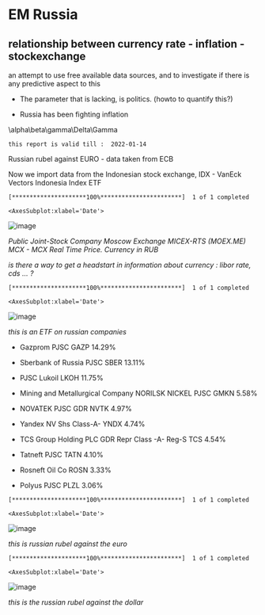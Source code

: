 # EM Russia

## relationship between currency rate - inflation - stockexchange

an attempt to use free available data sources, and to investigate if
there is any predictive aspect to this


* The parameter that is lacking, is politics. (howto to quantify this?)


* Russia has been fighting inflation

\\alpha\\beta\\gamma\\Delta\\Gamma

```
this report is valid till :  2022-01-14
```

Russian rubel against EURO - data taken from ECB

Now we import data from the Indonesian stock exchange, IDX - VanEck
Vectors Indonesia Index ETF

```
[*********************100%***********************]  1 of 1 completed
```

```
<AxesSubplot:xlabel='Date'>
```



![image](russia_files/russia_20_1.png)

*Public Joint-Stock Company Moscow Exchange MICEX-RTS (MOEX.ME) MCX -
MCX Real Time Price. Currency in RUB*

*is there a way to get a headstart in information about currency : libor
rate, cds … ?*

```
[*********************100%***********************]  1 of 1 completed
```

```
<AxesSubplot:xlabel='Date'>
```



![image](russia_files/russia_23_2.png)

*this is an ETF on russian companies*


* Gazprom PJSC GAZP 14.29%


* Sberbank of Russia PJSC SBER 13.11%


* PJSC Lukoil LKOH 11.75%


* Mining and Metallurgical Company NORILSK NICKEL PJSC GMKN 5.58%


* NOVATEK PJSC GDR NVTK 4.97%


* Yandex NV Shs Class-A- YNDX 4.74%


* TCS Group Holding PLC GDR Repr Class -A- Reg-S TCS 4.54%


* Tatneft PJSC TATN 4.10%


* Rosneft Oil Co ROSN 3.33%


* Polyus PJSC PLZL 3.06%

```
[*********************100%***********************]  1 of 1 completed
```

```
<AxesSubplot:xlabel='Date'>
```



![image](russia_files/russia_25_2.png)

*this is russian rubel against the euro*

```
[*********************100%***********************]  1 of 1 completed
```

```
<AxesSubplot:xlabel='Date'>
```



![image](russia_files/russia_27_2.png)

*this is the russian rubel against the dollar*
